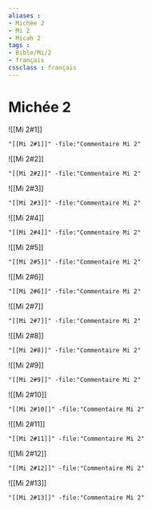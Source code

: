 ```yaml
---
aliases : 
- Michée 2
- Mi 2
- Micah 2
tags : 
- Bible/Mi/2
- français
cssclass : français
---
```


# Michée 2

![[Mi 2#1]]

```query
"[[Mi 2#1]]" -file:"Commentaire Mi 2"
```

![[Mi 2#2]]

```query
"[[Mi 2#2]]" -file:"Commentaire Mi 2"
```

![[Mi 2#3]]

```query
"[[Mi 2#3]]" -file:"Commentaire Mi 2"
```

![[Mi 2#4]]

```query
"[[Mi 2#4]]" -file:"Commentaire Mi 2"
```

![[Mi 2#5]]

```query
"[[Mi 2#5]]" -file:"Commentaire Mi 2"
```

![[Mi 2#6]]

```query
"[[Mi 2#6]]" -file:"Commentaire Mi 2"
```

![[Mi 2#7]]

```query
"[[Mi 2#7]]" -file:"Commentaire Mi 2"
```

![[Mi 2#8]]

```query
"[[Mi 2#8]]" -file:"Commentaire Mi 2"
```

![[Mi 2#9]]

```query
"[[Mi 2#9]]" -file:"Commentaire Mi 2"
```

![[Mi 2#10]]

```query
"[[Mi 2#10]]" -file:"Commentaire Mi 2"
```

![[Mi 2#11]]

```query
"[[Mi 2#11]]" -file:"Commentaire Mi 2"
```

![[Mi 2#12]]

```query
"[[Mi 2#12]]" -file:"Commentaire Mi 2"
```

![[Mi 2#13]]

```query
"[[Mi 2#13]]" -file:"Commentaire Mi 2"
```

